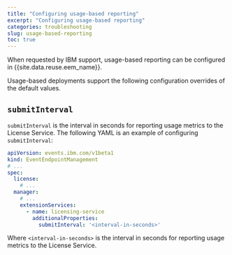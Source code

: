 ```yaml
---
title: "Configuring usage-based reporting"
excerpt: "Configuring usage-based reporting"
categories: troubleshooting
slug: usage-based-reporting
toc: true
---
```


When requested by IBM support, usage-based reporting can be configured in {{site.data.reuse.eem_name}}.

Usage-based deployments support the following configuration overrides of the default values.

## `submitInterval`

`submitInterval` is the interval in seconds for reporting usage metrics to the License Service. The following YAML is an example of configuring `submitInterval`:

  ```yaml
  apiVersion: events.ibm.com/v1beta1
  kind: EventEndpointManagement
  # ...
  spec:
    license:
      # ...
    manager:
      # ...
      extensionServices:
        - name: licensing-service
          additionalProperties:
            submitInterval: '<interval-in-seconds>'
  ```

  Where `<interval-in-seconds>` is the interval in seconds for reporting usage metrics to the License Service.